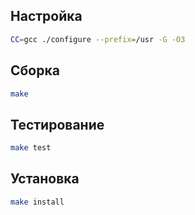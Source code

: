 <package-info :package="package" showsbu2></package-info>

<script>
		new Vue({
		el: '#main',
		data: { package: {} },
		mounted: function () {
				this.getPackage('bc');
		},
		methods: {
			getPackage: function(name) {
					getPackage(name)
					.then(response => this.package = response);
			},
		}
  })
</script>

## Настройка


```bash
CC=gcc ./configure --prefix=/usr -G -O3
```

## Сборка


```bash
make
```

## Тестирование

```bash
make test
```

## Установка

```bash
make install
```
